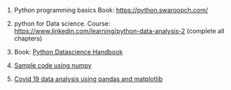 1. Python programming basics
    Book: https://python.swaroopch.com/

2. python for Data science.
Course: https://www.linkedin.com/learning/python-data-analysis-2 (complete all chapters)

3. Book: [Python Datascience Handbook](https://amzn.to/3ekOIRR)
3. [Sample code using numpy](numpy-sample.ipynb)
3. [Covid 19 data analysis using pandas and matplotlib](covid.ipynb)
